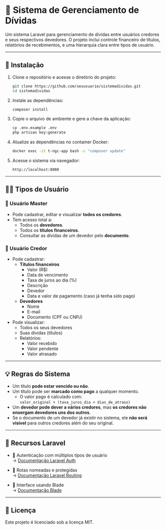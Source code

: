 
# 📘 Sistema de Gerenciamento de Dívidas

Um sistema Laravel para gerenciamento de dívidas entre usuários credores e seus respectivos devedores. O projeto inclui controle financeiro de títulos, relatórios de recebimentos, e uma hierarquia clara entre tipos de usuário.

---

## 🚀 Instalação

1. Clone o repositório e acesse o diretório do projeto:

   ```bash
   git clone https://github.com/seuusuario/sistemadividas.git
   cd sistemadividas
   ```

2. Instale as dependências:

   ```bash
   composer install
   ```

3. Copie o arquivo de ambiente e gere a chave da aplicação:

   ```bash
   cp .env.example .env
   php artisan key:generate
   ```

4. Atualize as dependências no container Docker:

   ```bash
   docker exec -it t-ngc-app bash -c "composer update"
   ```

5. Acesse o sistema via navegador:

   ```
   http://localhost:8000
   ```

---

## 🧑‍💼 Tipos de Usuário

### 👑 Usuário Master

- Pode cadastrar, editar e visualizar **todos os credores**.
- Tem acesso total a:
  - Todos os **devedores**.
  - Todos os **títulos financeiros**.
  - Consultar as dívidas de um devedor pelo **documento**.

### 🧾 Usuário Credor

- Pode cadastrar:
  - **Títulos financeiros**
    - Valor (R$)
    - Data de vencimento
    - Taxa de juros ao dia (%)
    - Descrição
    - Devedor
    - Data e valor de pagamento (caso já tenha sido pago)
  - **Devedores**
    - Nome
    - E-mail
    - Documento (CPF ou CNPJ)
- Pode visualizar:
  - Todos os seus devedores
  - Suas dívidas (títulos)
  - Relatórios:
    - Valor recebido
    - Valor pendente
    - Valor atrasado

---

## 💡 Regras do Sistema

- Um título **pode estar vencido ou não**.
- Um título pode ser **marcado como pago** a qualquer momento.
  - O valor pago é calculado com:  
    `valor_original + (taxa_juros_dia × dias_de_atraso)`
- Um **devedor pode dever a vários credores**, mas **os credores não enxergam devedores uns dos outros**.
- Se o documento de um devedor já existir no sistema, ele **não será visível** para outros credores além do seu original.

---

## 🧩 Recursos Laravel

- 🔐 Autenticação com múltiplos tipos de usuário  
  → [Documentação Laravel Auth](https://laravel.com/docs/10.x/authentication)

- 🚦 Rotas nomeadas e protegidas  
  → [Documentação Laravel Routing](https://laravel.com/docs/10.x/routing)

- 🎨 Interface usando Blade  
  → [Documentação Blade](https://laravel.com/docs/10.x/blade)

---


## 📄 Licença

Este projeto é licenciado sob a licença MIT.
